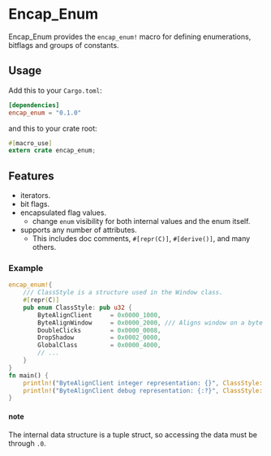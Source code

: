 # Encap_Enum
Encap_Enum provides the `encap_enum!` macro for defining enumerations, bitflags and groups of constants.

## Usage
Add this to your `Cargo.toml`:
```toml
[dependencies]
encap_enum = "0.1.0"
```
and this to your crate root:
```rust
#[macro_use]
extern crate encap_enum;
```

## Features
- iterators.
- bit flags.
- encapsulated flag values.
  - change `enum` visibility for both internal values and the enum itself.
- supports any number of attributes.
  - This includes doc comments, `#[repr(C)]`, `#[derive()]`, and many others.

### Example
```rust
encap_enum!{
    /// ClassStyle is a structure used in the Window class.
    #[repr(C)]
    pub enum ClassStyle: pub u32 {
        ByteAlignClient     = 0x0000_1000,
        ByteAlignWindow     = 0x0000_2000, /// Aligns window on a byte boundary.
        DoubleClicks        = 0x0000_0008,
        DropShadow          = 0x0002_0000,
        GlobalClass         = 0x0000_4000,
        // ...
    }
}
fn main() {
    println!("ByteAlignClient integer representation: {}", ClassStyle::ByteAlignClient.0);
    println!("ByteAlignClient debug representation: {:?}", ClassStyle::ByteAlignClient);
}
```
#### note
The internal data structure is a tuple struct, so accessing the data must be through `.0`.